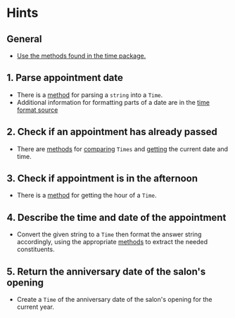 # Hints

## General

- [Use the methods found in the time package.][time]

## 1. Parse appointment date

- There is a [method][time.parse] for parsing a `string` into a `Time`.
- Additional information for formatting parts of a date are in the [time format source][time.format.source]

## 2. Check if an appointment has already passed

- There are [methods][before] for [comparing][after] `Times` and [getting][now] the current date and time.

## 3. Check if appointment is in the afternoon

- There is a [method][hour] for getting the hour of a `Time`.

## 4. Describe the time and date of the appointment

- Convert the given string to a `Time` then format the answer string accordingly, using the appropriate [methods][time] to extract the needed constituents.

## 5. Return the anniversary date of the salon's opening

- Create a `Time` of the anniversary date of the salon's opening for the current year.

[time]: https://golang.org/pkg/time/#pkg-index
[time.parse]: https://golang.org/pkg/time/#Parse
[before]: https://golang.org/pkg/time/#Time.Before
[after]: https://golang.org/pkg/time/#Time.After
[now]: https://golang.org/pkg/time/#Now
[hour]: https://golang.org/pkg/time/#Time.Hour
[time.format.source]: https://go.dev/src/time/format.go
